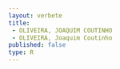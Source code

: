 ```yaml
---
layout: verbete
title:
 - OLIVEIRA, JOAQUIM COUTINHO
 - OLIVEIRA, Joaquim Coutinho
published: false
type: R
---
```


